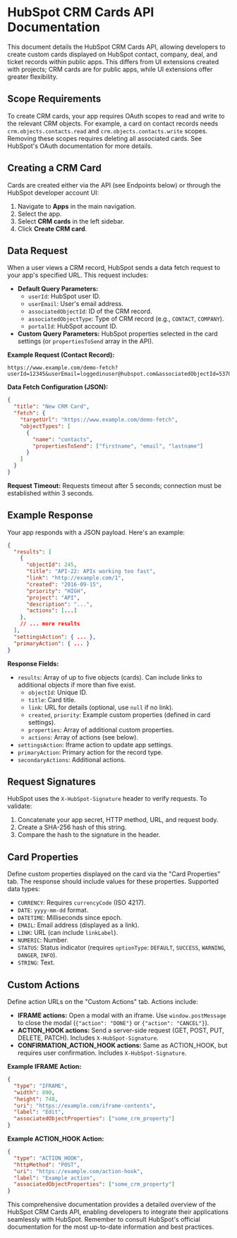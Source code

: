 # HubSpot CRM Cards API Documentation

This document details the HubSpot CRM Cards API, allowing developers to create custom cards displayed on HubSpot contact, company, deal, and ticket records within public apps.  This differs from UI extensions created with projects; CRM cards are for public apps, while UI extensions offer greater flexibility.


## Scope Requirements

To create CRM cards, your app requires OAuth scopes to read and write to the relevant CRM objects. For example, a card on contact records needs `crm.objects.contacts.read` and `crm.objects.contacts.write` scopes.  Removing these scopes requires deleting all associated cards. See HubSpot's OAuth documentation for more details.


## Creating a CRM Card

Cards are created either via the API (see Endpoints below) or through the HubSpot developer account UI:

1. Navigate to **Apps** in the main navigation.
2. Select the app.
3. Select **CRM cards** in the left sidebar.
4. Click **Create CRM card**.


## Data Request

When a user views a CRM record, HubSpot sends a data fetch request to your app's specified URL. This request includes:

* **Default Query Parameters:**
    * `userId`: HubSpot user ID.
    * `userEmail`: User's email address.
    * `associatedObjectId`: ID of the CRM record.
    * `associatedObjectType`: Type of CRM record (e.g., `CONTACT`, `COMPANY`).
    * `portalId`: HubSpot account ID.
* **Custom Query Parameters:**  HubSpot properties selected in the card settings (or `propertiesToSend` array in the API).


**Example Request (Contact Record):**

```
https://www.example.com/demo-fetch?userId=12345&userEmail=loggedinuser@hubspot.com&associatedObjectId=53701&associatedObjectType=CONTACT&portalId=987654&firstname=Tim&email=timrobinson@itysl.com&lastname=Robinson
```

**Data Fetch Configuration (JSON):**

```json
{
  "title": "New CRM Card",
  "fetch": {
    "targetUrl": "https://www.example.com/demo-fetch",
    "objectTypes": [
      {
        "name": "contacts",
        "propertiesToSend": ["firstname", "email", "lastname"]
      }
    ]
  }
}
```

**Request Timeout:** Requests timeout after 5 seconds; connection must be established within 3 seconds.


## Example Response

Your app responds with a JSON payload.  Here's an example:

```json
{
  "results": [
    {
      "objectId": 245,
      "title": "API-22: APIs working too fast",
      "link": "http://example.com/1",
      "created": "2016-09-15",
      "priority": "HIGH",
      "project": "API",
      "description": "...",
      "actions": [...]
    },
    // ... more results
  ],
  "settingsAction": { ... },
  "primaryAction": { ... }
}
```

**Response Fields:**

* `results`: Array of up to five objects (cards).  Can include links to additional objects if more than five exist.
    * `objectId`: Unique ID.
    * `title`: Card title.
    * `link`: URL for details (optional, use `null` if no link).
    * `created`, `priority`: Example custom properties (defined in card settings).
    * `properties`: Array of additional custom properties.
    * `actions`: Array of actions (see below).
* `settingsAction`: Iframe action to update app settings.
* `primaryAction`: Primary action for the record type.
* `secondaryActions`:  Additional actions.


## Request Signatures

HubSpot uses the `X-HubSpot-Signature` header to verify requests.  To validate:

1. Concatenate your app secret, HTTP method, URL, and request body.
2. Create a SHA-256 hash of this string.
3. Compare the hash to the signature in the header.


## Card Properties

Define custom properties displayed on the card via the "Card Properties" tab.  The response should include values for these properties.  Supported data types:

* `CURRENCY`: Requires `currencyCode` (ISO 4217).
* `DATE`: `yyyy-mm-dd` format.
* `DATETIME`: Milliseconds since epoch.
* `EMAIL`: Email address (displayed as a link).
* `LINK`: URL (can include `linkLabel`).
* `NUMERIC`: Number.
* `STATUS`: Status indicator (requires `optionType`: `DEFAULT`, `SUCCESS`, `WARNING`, `DANGER`, `INFO`).
* `STRING`: Text.


## Custom Actions

Define action URLs on the "Custom Actions" tab. Actions include:

* **IFRAME actions:** Open a modal with an iframe.  Use `window.postMessage` to close the modal (`{"action": "DONE"}` or `{"action": "CANCEL"}`).
* **ACTION_HOOK actions:** Send a server-side request (GET, POST, PUT, DELETE, PATCH). Includes `X-HubSpot-Signature`.
* **CONFIRMATION_ACTION_HOOK actions:** Same as ACTION_HOOK, but requires user confirmation. Includes `X-HubSpot-Signature`.


**Example IFRAME Action:**

```json
{
  "type": "IFRAME",
  "width": 890,
  "height": 748,
  "uri": "https://example.com/iframe-contents",
  "label": "Edit",
  "associatedObjectProperties": ["some_crm_property"]
}
```

**Example ACTION_HOOK Action:**

```json
{
  "type": "ACTION_HOOK",
  "httpMethod": "POST",
  "uri": "https://example.com/action-hook",
  "label": "Example action",
  "associatedObjectProperties": ["some_crm_property"]
}
```

This comprehensive documentation provides a detailed overview of the HubSpot CRM Cards API, enabling developers to integrate their applications seamlessly with HubSpot. Remember to consult HubSpot's official documentation for the most up-to-date information and best practices.
